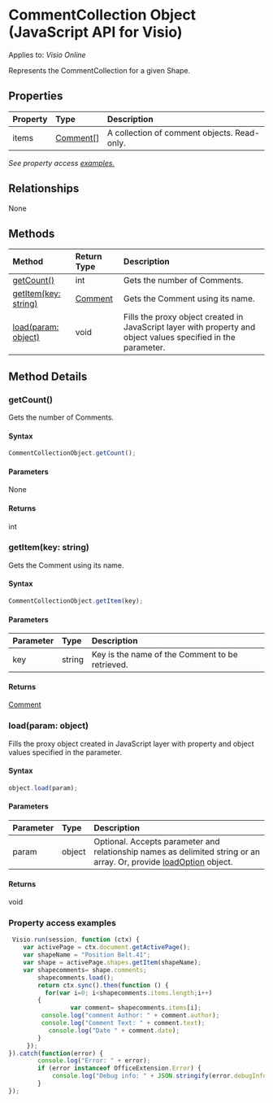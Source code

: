 # CommentCollection Object (JavaScript API for Visio)

Applies to: _Visio Online_

Represents the CommentCollection for a given Shape.

## Properties

| Property	   | Type	|Description
|:---------------|:--------|:----------|
|items|[Comment[]](comment.md)|A collection of comment objects. Read-only.|

_See property access [examples.](#property-access-examples)_

## Relationships
None


## Methods

| Method		   | Return Type	|Description|
|:---------------|:--------|:----------|
|[getCount()](#getcount)|int|Gets the number of Comments.|
|[getItem(key: string)](#getitemkey-string)|[Comment](comment.md)|Gets the Comment using its name.|
|[load(param: object)](#loadparam-object)|void|Fills the proxy object created in JavaScript layer with property and object values specified in the parameter.|

## Method Details


### getCount()
Gets the number of Comments.

#### Syntax
```js
CommentCollectionObject.getCount();
```

#### Parameters
None

#### Returns
int

### getItem(key: string)
Gets the Comment using its name.

#### Syntax
```js
CommentCollectionObject.getItem(key);
```

#### Parameters
| Parameter	   | Type	|Description|
|:---------------|:--------|:----------|
|key|string|Key is the name of the Comment to be retrieved.|

#### Returns
[Comment](comment.md)

### load(param: object)
Fills the proxy object created in JavaScript layer with property and object values specified in the parameter.

#### Syntax
```js
object.load(param);
```

#### Parameters
| Parameter	   | Type	|Description|
|:---------------|:--------|:----------|
|param|object|Optional. Accepts parameter and relationship names as delimited string or an array. Or, provide [loadOption](loadoption.md) object.|

#### Returns
void
### Property access examples
```js
 Visio.run(session, function (ctx) { 
	var activePage = ctx.document.getActivePage();
	var shapeName = "Position Belt.41";
	var shape = activePage.shapes.getItem(shapeName);
	var shapecomments= shape.comments;
        shapecomments.load();
        return ctx.sync().then(function () {
       	  for(var i=0; i<shapecomments.items.length;i++)
		{
       	    	 var comment= shapecomments.items[i];
	   	 console.log("comment Author: " + comment.author);
	   	 console.log("Comment Text: " + comment.text);
	 	   console.log("Date " + comment.date);
		}
	 });
}).catch(function(error) {
		console.log("Error: " + error);
		if (error instanceof OfficeExtension.Error) {
			console.log("Debug info: " + JSON.stringify(error.debugInfo));
		}
});
```
